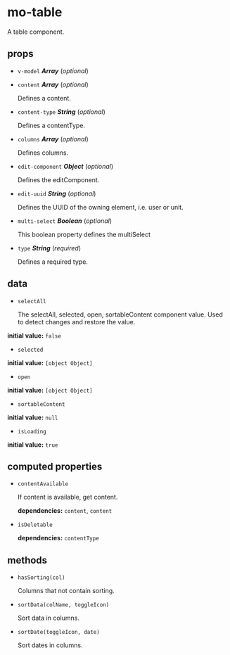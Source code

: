 # mo-table 

A table component. 

## props 

- `v-model` ***Array*** (*optional*) 

- `content` ***Array*** (*optional*) 

  Defines a content. 

- `content-type` ***String*** (*optional*) 

  Defines a contentType. 

- `columns` ***Array*** (*optional*) 

  Defines columns. 

- `edit-component` ***Object*** (*optional*) 

  Defines the editComponent. 

- `edit-uuid` ***String*** (*optional*) 

  Defines the UUID of the owning element, i.e. user or unit. 

- `multi-select` ***Boolean*** (*optional*) 

  This boolean property defines the multiSelect 

- `type` ***String*** (*required*) 

  Defines a required type. 

## data 

- `selectAll` 

  The selectAll, selected, open, sortableContent component value.
  Used to detect changes and restore the value. 

**initial value:** `false` 

- `selected` 

**initial value:** `[object Object]` 

- `open` 

**initial value:** `[object Object]` 

- `sortableContent` 

**initial value:** `null` 

- `isLoading` 

**initial value:** `true` 

## computed properties 

- `contentAvailable` 

  If content is available, get content. 

   **dependencies:** `content`, `content` 

- `isDeletable` 

   **dependencies:** `contentType` 


## methods 

- `hasSorting(col)` 

  Columns that not contain sorting. 

- `sortData(colName, toggleIcon)` 

  Sort data in columns. 

- `sortDate(toggleIcon, date)` 

  Sort dates in columns. 

